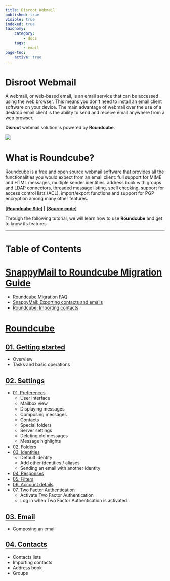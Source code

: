 ```yaml
---
title: Disroot Webmail
published: true
visible: true
indexed: true
taxonomy:
    category:
        - docs
    tags:
        - email
page-toc:
    active: true
---
```


# Disroot Webmail

A webmail, or web-based email, is an email service that can be accessed using the web browser. This means you don't need to install an email client software on your device. The main advantage of webmail over the use of a desktop email client is the ability to send and receive email anywhere from a web browser.

**Disroot** webmail solution is powered by **Roundcube**.


![](roundcube/rc_logo.png)

# What is Roundcube?
Roundcube is a free and open source webmail software that provides all the functionalities you would expect from an email client: full support for MIME and HTML messages, multiple sender identities, address book with groups and LDAP connectors, threaded message listing, spell checking, support for access control lists (ACL), import/export functions and support for PGP encryption among many other features.

**[[Roundcube Site](https://roundcube.net/)] | [[Source code](https://github.com/roundcube/roundcubemail/)]**

Through the following tutorial, we will learn how to use **Roundcube** and get to know its features.

----

# Table of Contents

# [SnappyMail to Roundcube Migration Guide](migration)
  - [Roundcube Migration FAQ](migration/faq)
  - [SnappyMail: Exporting contacts and emails](migration/snappy)
  - [Roundcube: Importing contacts](migration/roundcube)

# [Roundcube](roundcube)
## [01. Getting started](roundcube/getting_started)
  - Overview
  - Tasks and basic operations

## [02. Settings](roundcube/settings)
  - [01. Preferences](roundcube/settings/preferences)
    - User interface
    - Mailbox view
    - Displaying messages
    - Composing messages
    - Contacts
    - Special folders
    - Server settings
    - Deleting old messages
    - Message highlights
  - [02. Folders](roundcube/settings/folders)
  - [03. Identities](roundcube/settings/identities)
    - Default identity
    - Add other identities / aliases
    - Sending an email with another identity
  - [04. Responses](roundcube/settings/responses)
  - [05. Filters](roundcube/settings/filters)
  - [06. Account details](roundcube/settings/account_details)
  - [07. Two Factor Authentication](roundcube/settings/2fa)
    - Activate Two Factor Authentication
    - Log in when Two Factor Authentication is activated

## [03. Email](roundcube/email)
  - Composing an email

## [04. Contacts](roundcube/contacts)
  - Contacts lists
  - Importing contacts
  - Address book
  - Groups
